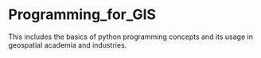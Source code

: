 # Programming_for_GIS
This includes the basics of python programming concepts and its usage in geospatial academia and industries. 
